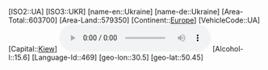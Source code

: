 ﻿---
location: [50.45,30.5]
type: Country
tags:
- geo/Country

SpocWebEntityId: 27044
isDeleted: false
confidential: public

---
[ISO2::UA]
[ISO3::UKR]
[name-en::Ukraine]
[name-de::Ukraine]
[Area-Total::603700]
[Area-Land::579350]
[Continent::[Europe](geo/Continent/Europe.md)]
[VehicleCode::UA]
[Capital::[Kiew](geo/Continent/Europe/Ukraine/Kiew.md)]
![Anthem-Ukraine](xLarge/National-Anthem/Anthem-Ukraine.mp3)
[Alcohol-l::15.6]
[Language-Id::469]
[geo-lon::30.5]
[geo-lat::50.45]

